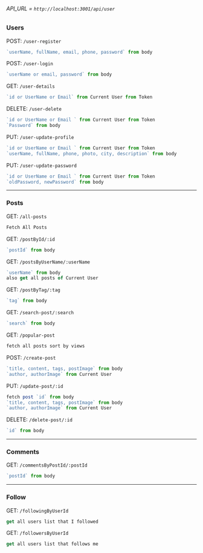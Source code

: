 ###### API_URL = `http://localhost:3001/api/user`

### Users

POST: `/user-register`

```js
`userName, fullName, email, phone, password` from body
```

POST: `/user-login`

```js
`userName or email, password` from body
```

GET: `/user-details`

```js
`id or UserName or Email` from Current User from Token
```

DELETE: `/user-delete`

```js
`id or UserName or Email ` from Current User from Token
`Password` from body
```

PUT: `/user-update-profile`

```js
`id or UserName or Email ` from Current User from Token
`userName, fullName, phone, photo, city, description` from body
```

PUT: `/user-update-password`

```js
`id or UserName or Email ` from Current User from Token
`oldPassword, newPassword` from body
```

---

### Posts

GET: `/all-posts`

```js
Fetch All Posts
```

GET: `/postById/:id`

```js
`postId` from body
```

GET: `/postsByUserName/:userName`

```js
`userName` from body
also get all posts of Current User
```

GET: `/postByTag/:tag`

```js
`tag` from body
```

GET: `/search-post/:search`

```js
`search` from body
```

GET: `/popular-post`

```js
fetch all posts sort by views
```

POST: `/create-post`

```js
`title, content, tags, postImage` from body
`author, authorImage` from Current User
```

PUT: `/update-post/:id`

```js
fetch post `id` from body
`title, content, tags, postImage` from body
`author, authorImage` from Current User
```

DELETE: `/delete-post/:id`

```js
`id` from body
```

---

### Comments

GET: `/commentsByPostId/:postId`

```js
`postId` from body
```

---

### Follow

GET: `/followingByUserId`

```js
get all users list that I followed
```

GET: `/followersByUserId`

```js
get all users list that follows me
```
